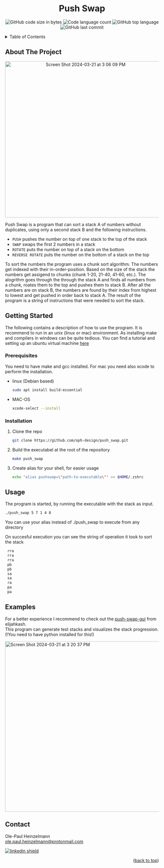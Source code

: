 <a name="readme-top"></a>




<h1 align="center">Push Swap</h1>
<p align="center">
	<img alt="GitHub code size in bytes" src="https://img.shields.io/github/languages/code-size/oph-design/push_swap?color=lightblue" />
	<img alt="Code language count" src="https://img.shields.io/github/languages/count/oph-design/push_swap?color=yellow" />
	<img alt="GitHub top language" src="https://img.shields.io/github/languages/top/oph-design/push_swap?color=blue" />
	<img alt="GitHub last commit" src="https://img.shields.io/github/created-at/oph-design/push_swap?color=green" />
</p>



<!-- TABLE OF CONTENTS -->
<details>
  <summary>Table of Contents</summary>
  <ol>
    <li>
      <a href="#about-the-project">About The Project</a>
    </li>
    <li>
      <a href="#getting-started">Getting Started</a>
      <ul>
        <li><a href="#prerequisites">Prerequisites</a></li>
        <li><a href="#installation">Installation</a></li>
      </ul>
    </li>
    <li><a href="#usage">Usage</a></li>
    <li><a href="#examples">Examples</a></li>
    <li><a href="#contact">Contact</a></li>
  </ol>
</details>



<!-- ABOUT THE PROJECT -->
## About The Project

<p align="center">
<img width="512" alt="Screen Shot 2024-03-21 at 3 06 09 PM" src="https://github.com/oph-design/push_swap/assets/115570424/067943be-873e-4942-afc8-8b77e8420c6b">
</p>


Push Swap is a program that can sort a stack A of numbers without duplicates, using only a second stack B and the following instructions.
  * `PUSH` pushes the number on top of one stack to the top of the stack
  * `SWAP` swaps the first 2 numbers in a stack
  * `ROTATE` puts the number on top of a stack on the bottom
  * `REVERSE ROTATE` puts the number on the bottom of a stack on the top

To sort the numbers the program uses a chunk sort algorithm. The numbers get indexed with their in-order-position. Based on the size of the stack
the numbers get assigend to chunks (chunk 1-20, 21-40, 41-60, etc.). The alogrithm goes through the through the stack A and finds all numbers from a chunk, roates them to the top and pushes them to stack B. After all the numbers are on stack B, the numbers are found by their index from highest to lowest and get pushed in order back to stack A. The result of the program is a string of instructions that were needed to sort the stack.


<!-- GETTING STARTED -->
## Getting Started

The following contains a description of how to use the program. It is recommend to run in an unix (linux or mac) environment.
As installing make and compilers in windows can be quite tedious. You can find a tutorial and setting up an ubuntu virtual machine <a href="https://www.linkedin.com/pulse/how-install-ubuntu-virtualbox-md-emamul-mursalin/">here</a>

### Prerequisites

You need to have make and gcc installed. For mac you need also xcode to perform the installation.
* linux (Debian based)
  ```sh
  sudo apt install build-essential
  ```
* MAC-OS
  ```sh
  xcode-select --install
  ```

### Installation

1. Clone the repo
   ```sh
   git clone https://github.com/oph-design/push_swap.git
   ```
2. Build the executabel at the root of the repository
   ```sh
   make push_swap
   ```
4. Create alias for your shell, for easier usage
   ```sh
   echo "alias pushswap=\"path-to-executable\"" >> $HOME/.zshrc
   ```



<!-- USAGE EXAMPLES -->
## Usage

The program is started, by running the executable with the stack as input.
   ```sh
   ./push_swap 5 7 1 4 8
   ```
You can use your alias instead of ./push_swap to execute from any directory

On succesful execution you can see the string of operation it took to sort the stack
 ```sh
  rra
  rra
  rra
  pb
  pb
  sa
  sa
  ra
  pa
  pa
   ```



<!-- EXMAPLES -->
## Examples

For a better experience I recommend to check out the <a href="https://pypi.org/project/push-swap-gui/">push-swap-gui</a> from elijahkash.</br>
This program can generate test stacks and visualizes the stack progression. (!You need to have python installed for this!)
<p></p>
<img width="558" alt="Screen Shot 2024-03-21 at 3 20 37 PM" src="https://github.com/oph-design/push_swap/assets/115570424/1d8ee835-2195-439e-88ea-2e082117094d">


<!-- CONTACT -->
## Contact

Ole-Paul Heinzelmann</br>
ole.paul.heinzelmann@protonmail.com </br>
<p></p>
<a href="https://www.linkedin.com/in/ole-paul-heinzelmann-a08304258/">
<img alt="linkedin shield" src="https://img.shields.io/badge/-LinkedIn-black.svg?style=for-the-badge&logo=linkedin&colorB=555" />
</a></br> 

<p align="right">(<a href="#readme-top">back to top</a>)</p>
